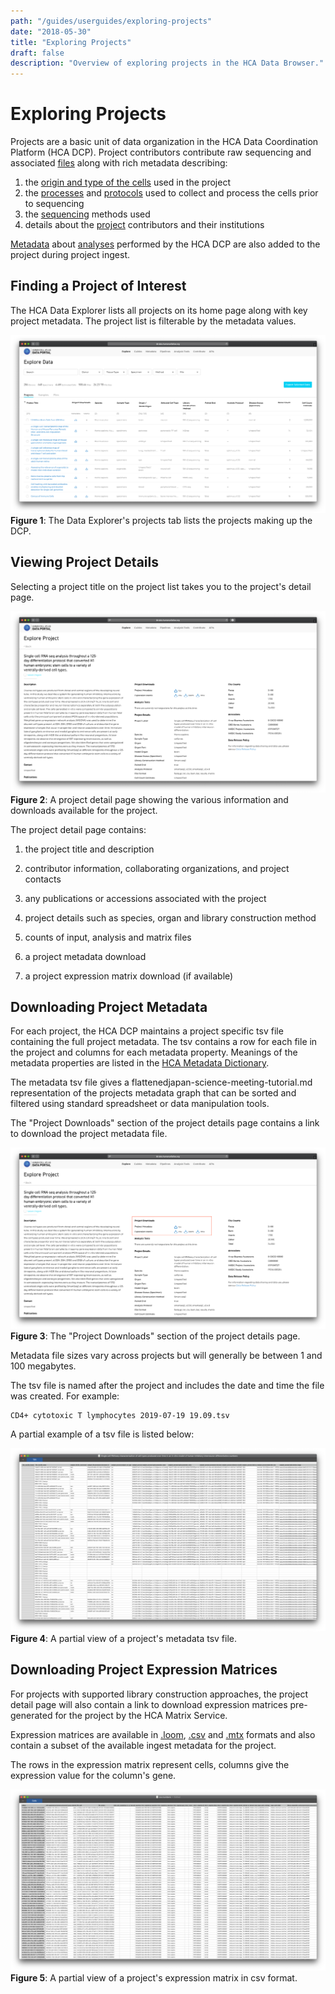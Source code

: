 ```yaml
---
path: "/guides/userguides/exploring-projects"
date: "2018-05-30"
title: "Exploring Projects"
draft: false
description: "Overview of exploring projects in the HCA Data Browser."
---
```


# Exploring Projects

Projects are a basic unit of data organization in the HCA Data Coordination Platform (HCA DCP). Project contributors contribute raw sequencing and associated [files](/metadata/dictionary/file/sequence_file) along with rich metadata describing:

  1. the  [origin and type of the cells](/metadata/dictionary/biomaterial/cell_line) used in the project
  1. the [processes](/metadata/dictionary/process/analysis/analysis_process) and [protocols](/metadata/dictionary/protocol/biomaterial_collection/aggregate_generation_protocol) used to collect and process the cells prior to sequencing
  1. the  [sequencing](/metadata/dictionary/protocol/sequencing/sequencing_protocol)  methods used
  1. details about the [project](/metadata/dictionary/project/project) contributors and their institutions
 
[Metadata](/metadata/dictionary/process/analysis/analysis_process)  about [analyses](/pipelines) performed by the HCA DCP are also added to the project during project ingest.

## Finding a Project of Interest

The HCA Data Explorer lists all projects on its home page along with key project metadata. The project list is filterable by the metadata values. 

![Browsing Projects in the Data Explorer](../_images/exploring-projects-project-list.png "Exploring Projects")
**Figure 1**: The Data Explorer's projects tab lists the projects making up the DCP. 

## Viewing Project Details

Selecting a project title on the project list takes you to the project's detail page. 

![Viewing Project Details](../_images/exploring-projects-project-detail.png "Project Detail")
**Figure 2**: A project detail page showing the various information and downloads available for the project.


The project detail page contains:

1. the project title and description

1. contributor information, collaborating organizations, and project contacts

1. any publications or accessions associated with the project 

1. project details such as species, organ and library construction method 

1. counts of input, analysis and matrix files

1. a project metadata download

1. a project expression matrix download (if available)

## Downloading Project Metadata

For each project, the HCA DCP maintains a project specific tsv file containing the full project metadata. The tsv contains a row for each file in the project and columns for each metadata property. Meanings of the metadata properties are listed in the [HCA Metadata Dictionary](/metadata).

The metadata tsv file gives a flattenedjapan-science-meeting-tutorial.md representation of the projects metadata graph that can be sorted and filtered using standard spreadsheet or data manipulation tools.

The "Project Downloads" section of the project details page contains a link to download the project metadata file.

![Project Downloads](../_images/exploring-projects-project-downloads.png "Project Downloads")
**Figure 3**: The "Project Downloads" section of the project details page.

Metadata file sizes vary across projects but will generally be between 1 and 100 megabytes.

The tsv file is named after the project and includes the date and time the file was created. For example:

``` 
CD4+ cytotoxic T lymphocytes 2019-07-19 19.09.tsv
```

A partial example of a tsv file is listed below:

![Partial Metadata tsv](../_images/exploring-projects-tsv.png "TSV File")
**Figure 4**: A partial view of a project's metadata tsv file.

## Downloading Project Expression Matrices

For projects with supported library construction approaches, the project detail page will also contain a link to download expression matrices pre-generated for the project by the HCA Matrix Service.
 
 Expression matrices are available in [.loom](http://loompy.org/), [.csv](https://en.wikipedia.org/wiki/Comma-separated_values) and [.mtx](https://math.nist.gov/MatrixMarket/formats.html) formats and also contain a subset of the available ingest metadata for the project. 
 
 The rows in the expression matrix represent cells, columns give the expression value for the column's gene.

![Partial Expression Matrix](../_images/exploring-projects-expression-matrix.png "Expression Matrix")
**Figure 5**: A partial view of a project's expression matrix in csv format. 

